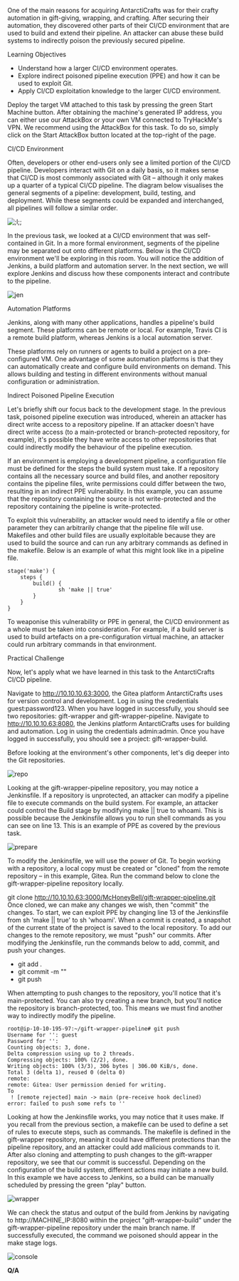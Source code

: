 One of the main reasons for acquiring AntarctiCrafts was for their crafty automation in gift-giving, wrapping, and crafting. After securing their automation, they discovered other parts of their CI/CD environment that are used to build and extend their pipeline. An attacker can abuse these build systems to indirectly poison the previously secured pipeline.

Learning Objectives

- Understand how a larger CI/CD environment operates.
- Explore indirect poisoned pipeline execution (PPE) and how it can be used to exploit Git.
- Apply CI/CD exploitation knowledge to the larger CI/CD environment.

Deploy the target VM attached to this task by pressing the green Start Machine button. After obtaining the machine's generated IP address, you can either use our AttackBox or your own VM connected to TryHackMe's VPN. We recommend using the AttackBox for this task. To do so, simply click on the Start AttackBox button located at the top-right of the page.

CI/CD Environment

Often, developers or other end-users only see a limited portion of the CI/CD pipeline. Developers interact with Git on a daily basis, so it makes sense that CI/CD is most commonly associated with Git – although it only makes up a quarter of a typical CI/CD pipeline. The diagram below visualises the general segments of a pipeline: development, build, testing, and deployment. While these segments could be expanded and interchanged, all pipelines will follow a similar order.

![;l;;](https://github.com/schoto/Advent-of-Cyber-2023/assets/69323411/e2c61e8d-d464-415f-b72e-e6c465a4243a)

In the previous task, we looked at a CI/CD environment that was self-contained in Git. In a more formal environment, segments of the pipeline may be separated out onto different platforms. Below is the CI/CD environment we'll be exploring in this room. You will notice the addition of Jenkins, a build platform and automation server. In the next section, we will explore Jenkins and discuss how these components interact and contribute to the pipeline.

![jen](https://github.com/schoto/Advent-of-Cyber-2023/assets/69323411/66c77bc4-0266-4065-94fd-3e0aca7f3a56)

Automation Platforms


Jenkins, along with many other applications, handles a pipeline's build segment. These platforms can be remote or local. For example, Travis CI is a remote build platform, whereas Jenkins is a local automation server.

These platforms rely on runners or agents to build a project on a pre-configured VM. One advantage of some automation platforms is that they can automatically create and configure build environments on demand. This allows building and testing in different environments without manual configuration or administration.

Indirect Poisoned Pipeline Execution

Let's briefly shift our focus back to the development stage. In the previous task, poisoned pipeline execution was introduced, wherein an attacker has direct write access to a repository pipeline. If an attacker doesn't have direct write access (to a main-protected or branch-protected repository, for example), it's possible they have write access to other repositories that could indirectly modify the behaviour of the pipeline execution. 

If an environment is employing a development pipeline, a configuration file must be defined for the steps the build system must take. If a repository contains all the necessary source and build files, and another repository contains the pipeline files, write permissions could differ between the two, resulting in an indirect PPE vulnerability. In this example, you can assume that the repository containing the source is not write-protected and the repository containing the pipeline is write-protected. 

To exploit this vulnerability, an attacker would need to identify a file or other parameter they can arbitrarily change that the pipeline file will use. Makefiles and other build files are usually exploitable because they are used to build the source and can run any arbitrary commands as defined in the makefile. Below is an example of what this might look like in a pipeline file.

```
stage('make') {
	steps {
		build() {
				sh 'make || true'
		}
	}
}
```

To weaponise this vulnerability or PPE in general, the CI/CD environment as a whole must be taken into consideration. For example, if a build server is used to build artefacts on a pre-configuration virtual machine, an attacker could run arbitrary commands in that environment.

Practical Challenge


Now, let's apply what we have learned in this task to the AntarctiCrafts CI/CD pipeline.

Navigate to http://10.10.10.63:3000, the Gitea platform AntarctiCrafts uses for version control and development. Log in using the credentials guest:password123. When you have logged in successfully, you should see two repositories: gift-wrapper and gift-wrapper-pipeline. Navigate to http://10.10.10.63:8080, the Jenkins platform AntarctiCrafts uses for building and automation. Log in using the credentials admin:admin. Once you have logged in successfully, you should see a project: gift-wrapper-build.


Before looking at the environment's other components, let's dig deeper into the Git repositories.

![repo](https://github.com/schoto/Advent-of-Cyber-2023/assets/69323411/c6398271-0cfc-4ba0-ba80-e5f46421b4e3)

Looking at the gift-wrapper-pipeline repository, you may notice a Jenkinsfile. If a repository is unprotected, an attacker can modify a pipeline file to execute commands on the build system. For example, an attacker could control the Build stage by modifying make || true to whoami. This is possible because the Jenkinsfile allows you to run shell commands as you can see on line 13. This is an example of PPE as covered by the previous task.

![prepare](https://github.com/schoto/Advent-of-Cyber-2023/assets/69323411/2ac95155-91be-4a4f-9959-3350d324468d)

To modify the Jenkinsfile, we will use the power of Git. To begin working with a repository, a local copy must be created or "cloned" from the remote repository – in this example, Gitea. Run the command below to clone the gift-wrapper-pipeline repository locally.

git clone http://10.10.10.63:3000/McHoneyBell/gift-wrapper-pipeline.git
Once cloned, we can make any changes we wish, then "commit" the changes. To start, we can exploit PPE by changing line 13 of the Jenkinsfile from sh 'make || true' to sh 'whoami'. When a commit is created, a snapshot of the current state of the project is saved to the local repository. To add our changes to the remote repository, we must "push" our commits. After modifying the Jenkinsfile, run the commands below to add, commit, and push your changes.

- git add .
- git commit -m "<message here>"
- git push

When attempting to push changes to the repository, you'll notice that it's main-protected. You can also try creating a new branch, but you'll notice the repository is branch-protected, too. This means we must find another way to indirectly modify the pipeline.

```
root@ip-10-10-195-97:~/gift-wrapper-pipeline# git push
Username for '': guest
Password for '': 
Counting objects: 3, done.
Delta compression using up to 2 threads.
Compressing objects: 100% (2/2), done.
Writing objects: 100% (3/3), 306 bytes | 306.00 KiB/s, done.
Total 3 (delta 1), reused 0 (delta 0)
remote: 
remote: Gitea: User permission denied for writing.
To 
 ! [remote rejected] main -> main (pre-receive hook declined)
error: failed to push some refs to ''
```

Looking at how the Jenkinsfile works, you may notice that it uses make. If you recall from the previous section, a makefile can be used to define a set of rules to execute steps, such as commands. The makefile is defined in the gift-wrapper repository, meaning it could have different protections than the pipeline repository, and an attacker could add malicious commands to it.
After also cloning and attempting to push changes to the gift-wrapper repository, we see that our commit is successful. Depending on the configuration of the build system, different actions may initiate a new build. In this example we have access to Jenkins, so a build can be manually scheduled by pressing the green "play" button.

![wrapper](https://github.com/schoto/Advent-of-Cyber-2023/assets/69323411/b4f7b249-7364-4dfd-8d0b-337cd97f2db5)

We can check the status and output of the build from Jenkins by navigating to http://MACHINE_IP:8080 within the project "gift-wrapper-build" under the gift-wrapper-pipeline repository under the main branch name. If successfully executed, the command we poisoned should appear in the make stage logs.

![console](https://github.com/schoto/Advent-of-Cyber-2023/assets/69323411/300390ca-d25b-41e2-bad1-de730b061a4c)

**Q/A**

